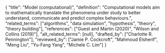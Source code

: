 {
    "title": "Model (computational)",
    "definition": "Computational models aim to mathematically translate the phenomena under study to better understand, communicate and predict complex behaviours.",
    "related_terms": ["algorithms", "data simulation", "hypothesis", "theory", "theory building"],
    "references": ["Guest and Martin (2020)", "Wilson and Collins (2019)"],
    "alt_related_terms": [null],
    "drafted_by": ["Charlotte R. Pennington"],
    "reviewed_by": ["Jamie P. Cockcroft", "Mahmoud Elsherif", "Meng Liu", "Yu-Fang Yang", "Michele C. Lim"]
  }
